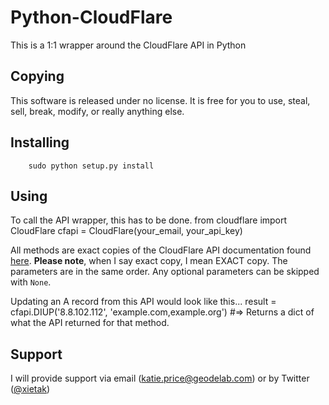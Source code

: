 # Python-CloudFlare
This is a 1:1 wrapper around the CloudFlare API in Python

## Copying
This software is released under no license. It is free for you to use, steal, sell, break, modify, or really anything else.

## Installing
        sudo python setup.py install

## Using
To call the API wrapper, this has to be done.
        from cloudflare import CloudFlare
        cfapi = CloudFlare(your_email, your_api_key)

All methods are exact copies of the CloudFlare API documentation found <a href='//www.cloudflare.com/docs/client-api.html'>here</a>.
**Please note**, when I say exact copy, I mean EXACT copy. The parameters are in the same order. Any optional parameters can be skipped with `None`.

Updating an A record from this API would look like this...
        result = cfapi.DIUP('8.8.102.112', 'example.com,example.org')
        #=> Returns a dict of what the API returned for that method.

## Support
I will provide support via email (katie.price@geodelab.com) or by Twitter (<a href='//twitter.com/xietak'>@xietak</a>)
